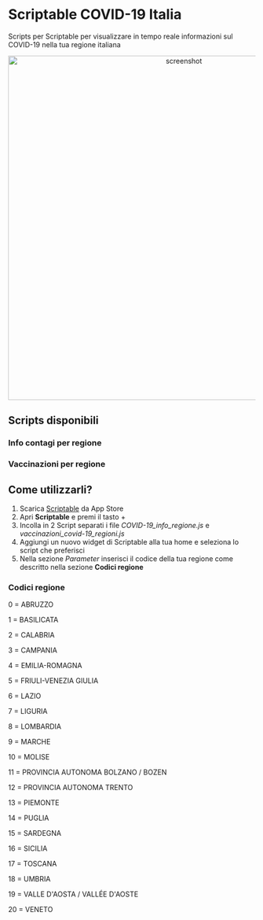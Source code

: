 # Scriptable COVID-19 Italia
Scripts per Scriptable per visualizzare in tempo reale informazioni sul COVID-19 nella tua regione italiana

<p align="center"><img src="screenshot.PNG" alt="screenshot" width="auto" height="700"></p>

## Scripts disponibili

### Info contagi per regione
### Vaccinazioni per regione

## Come utilizzarli?

1) Scarica [Scriptable](https://scriptable.app/) da App Store
2) Apri **Scriptable** e premi il tasto +
3) Incolla in 2 Script separati i file *COVID-19_info_regione.js* e *vaccinazioni_covid-19_regioni.js*
4) Aggiungi un nuovo widget di Scriptable alla tua home e seleziona lo script che preferisci
5) Nella sezione *Parameter* inserisci il codice della tua regione come descritto nella sezione **Codici regione**

### Codici regione

0 = ABRUZZO

1 = BASILICATA

2 = CALABRIA

3 = CAMPANIA

4 = EMILIA-ROMAGNA

5 = FRIULI-VENEZIA GIULIA

6 = LAZIO

7 = LIGURIA

8 = LOMBARDIA

9 = MARCHE

10 = MOLISE

11 = PROVINCIA AUTONOMA BOLZANO / BOZEN

12 = PROVINCIA AUTONOMA TRENTO

13 = PIEMONTE

14 = PUGLIA

15 = SARDEGNA

16 = SICILIA

17 = TOSCANA

18 = UMBRIA

19 = VALLE D'AOSTA / VALLÉE D'AOSTE

20 = VENETO
